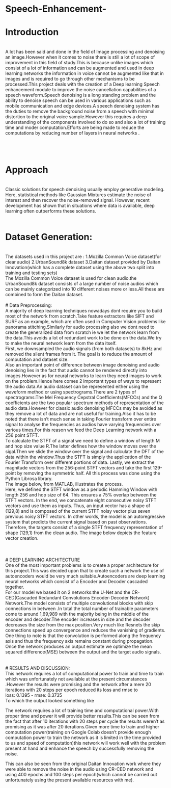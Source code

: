 # Speech-Enhancement-

# Introduction
<br/>
A lot has been said and done in the field of Image processing and denoising an image.However when it comes to noise there is still a lot of scope of improvement in this field of study.This is because unlike images which consist of a lot of information and can be augmented and used in deep learning networks the information in voice cannot be augmented like that in images and is required to go through other mechanisms to be processed.This project deals with the creation of a Deep learning Speech enhancement module to improve the noise cancellation capabilities of a speech waveform.Speech denoising is a long standing problem and the ability to denoise speech can be used in various applications such as mobile communication and edge devices.A speech denoising system has the duties to remove the background noise from a speech with minimal distortion to the original voice sample.However this requires a deep understanding of the components involved to do so and also a lot of training time and moder computation.Efforts are being made to reduce the computations by reducing number of layers in neural networks .

<br/>
<br/>
<br/>
<br/>

# Approach
<br/>
Classic solutions for speech denoising usually employ generative modeling. Here, statistical methods like Gaussian Mixtures estimate the noise of interest and then recover the noise-removed signal. However, recent development has shown that in situations where data is available, deep learning often outperforms these solutions.


<br/>
<br/>

# Dataset Generation:
<br/>
The datasets used in this project are :
1.Mozilla Common Voice dataset(for clear audio)
2.UrbanSound8k dataset
3.Daitan dataset provided by Daitan Innovation(which has a complete dataset using the above two split into training and testing sets)
<br/>
The Mozilla Common Voice dataset is used for clean audio.the UrbanSound8k dataset consists of a large number of noise audios which can be mainly categorized into 10 different noises more or less.All these are combined to form the Daitan dataset.

<br/>
<br/>
# Data Preprocessing:
<br/>
A majority of deep learning techniques nowadays dont require you to build most of the network from scratch.Take feature extractors like SIFT and SURF as an example, which are often used in Computer Vision problems like panorama stitching.Similarly for audio processing also we dont need to create the generalized data from scratch ie we let the network learn from the data.This avoids a lot of redundant work to be done on the data.We try to make the neural network learn from the data itself.
<br/>
First, we downsampled the audio signals (from both datasets) to 8kHz and removed the silent frames from it. The goal is to reduce the amount of computation and dataset size.
<br/>
Also an important point of difference between image denoising and audio denoising lies in the fact that audio cannot be rendered directly into images.However as for neural networks to learn they need images to work on the problem.Hence here comes 2 important types of ways to represent the audio data.An audio dataset can be represented either using the waveform method or using spectrograms.There are 2 types of spectrograms:The Mel Frequency Cepstral Coefficients(MFCCs) and the Q coefficients are the two popular spectrum methods of representation of the audio data.However for classic audio denoising MFCCs may be avoided as they remove a lot of data and are not useful for training.Also it has to be noted that there isn’t much sense in taking Fourier transform over entire signal to analyse the frequencies as audios have varying frequencies over various times.For this reason we feed the Deep Learning network with a 256 point STFT.
<br/>
To calculate the STFT of a signal we need to define a window of length M and hop size value R.The latter defines how the window moves over the sigal.Then we slide the window over the signal and calculate the DFT of the data within the window.Thus the STFT is simply the application of the Fourier Transform over different portions of data. Lastly, we extract the magnitude vectors from the 256-point STFT vectors and take the first 129-point by removing the symmetric half. All this process was done using the Python Librosa library.
<br/>
The image below, from MATLAB, illustrates the process.
<br/>
Here, we defined the STFT window as a periodic Hamming Window with length 256 and hop size of 64. This ensures a 75% overlap between the STFT vectors. In the end, we concatenate eight consecutive noisy STFT vectors and use them as inputs. Thus, an input vector has a shape of (129,8) and is composed of the current STFT noisy vector plus seven previous noisy STFT vectors. In other words, the model is an autoregressive system that predicts the current signal based on past observations. Therefore, the targets consist of a single STFT frequency representation of shape (129,1) from the clean audio.
The image below depicts the feature vector creation.
<br/>

<br/>
<br/>
<br/>
# DEEP LEARNING ARCHITECTURE
<br/>
One of the most important problems is to create a proper architecture for this project.This was decided upon that to create such a network the use of autoencoders would be very much suitable.Autoencoders are deep learning neural networks which consist of a Encoder and Decoder cascaded together.
<br/>
For our model we based it on 2 networks:the U-Net and the CR-CED(Cascaded Redundant Convolutions Encoder-Decoder Network) Network.The model consists of multiple convolutional blocks with skip connections in between .In total the total number of trainable parameters come to around 1,69,989 with the majority being in the middle of the encoder and decoder.The encoder increases in size and the decoder decreases the size from the max position.Very much like Resnets the skip connections speed up convergence and reduces the vanishing of gradients.
<br/>
One thing to note is that the convolution is performed along the frequency axis and thus the frequency axis remains constant during propagation.
<br/>
Once the network produces an output estimate we optimize the mean squared difference(MSE) between the output and the target audio signals.
<br/>
<br/>
<br/>
# RESULTS AND DISCUSSION:
<br/>
This network requires a lot of computational power to train and time to train which was unfortunately not available at the present circumstances .However the results were promising and the network after a mere 20 iterations with 20 steps per epoch reduced its loss and rmse to
 <br/>
loss: 0.1395 - rmse: 0.3735
<br/>
To which the output looked something like
<br/>


The network requires a lot of training time and computational power.With proper time and power it will provide better results.This can be seen from the fact that after 10 iterations with 20 steps per cycle the results weren’t as promising as it was after 20 iterations.Given more time to train and higher computation power(training on Google Colab doesn’t provide enough computation power to train the network as it is limited in the time provided to us and speed of computation)this network will work well with the problem present at hand and enhance the speech by successfully removing the noise.
<br/>

This can also be seen from the original Daitan Innovation work where they were able to remove the noise in  the audio using CR-CED network and using 400 epochs and 100 steps per epoch(which cannot be carried out unfortunately using the present available resources with me).
<br/>
